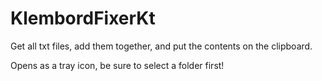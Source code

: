 # KlembordFixerKt
Get all txt files, add them together, and put the contents on the clipboard.

Opens as a tray icon, be sure to select a folder first!
